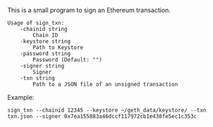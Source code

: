 This is a small program to sign an Ethereum transaction.

```
Usage of sign_txn:
    -chainid string
        Chain ID
    -keystore string
        Path to Keystore
    -password string
        Password (Default: "")
    -signer string
        Signer
    -txn string
        Path to a JSON file of an unsigned transaction
```

Example:

```
sign_txn --chainid 12345 --keystore ~/geth_data/keystore/ --txn txn.json --signer 0x7ea155883a46dccf117972cb1e438fe5ec1c353c
```
